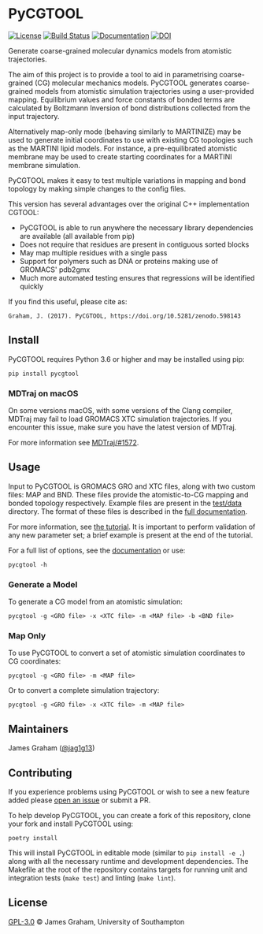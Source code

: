 # PyCGTOOL

[![License](https://img.shields.io/github/license/jag1g13/pycgtool.svg)](LICENSE)
[![Build Status](https://img.shields.io/github/workflow/status/jag1g13/pycgtool/Python%20package)](https://github.com/jag1g13/pycgtool/actions)
[![Documentation](https://readthedocs.org/projects/pycgtool/badge/?version=master)](http://pycgtool.readthedocs.io/en/master/?badge=master)
[![DOI](https://zenodo.org/badge/DOI/10.5281/zenodo.598143.svg)](https://doi.org/10.5281/zenodo.598143)

Generate coarse-grained molecular dynamics models from atomistic trajectories.

The aim of this project is to provide a tool to aid in parametrising coarse-grained (CG) molecular mechanics models.
PyCGTOOL generates coarse-grained models from atomistic simulation trajectories using a user-provided mapping. 
Equilibrium values and force constants of bonded terms are calculated by Boltzmann Inversion of bond distributions collected from the input trajectory.

Alternatively map-only mode (behaving similarly to MARTINIZE) may be used to generate initial coordinates to use with existing CG topologies such as the MARTINI lipid models.
For instance, a pre-equilibrated atomistic membrane may be used to create starting coordinates for a MARTINI membrane simulation.

PyCGTOOL makes it easy to test multiple variations in mapping and bond topology by making simple changes to the config files.

This version has several advantages over the original C++ implementation CGTOOL:
* PyCGTOOL is able to run anywhere the necessary library dependencies are available (all available from pip)
* Does not require that residues are present in contiguous sorted blocks
* May map multiple residues with a single pass
* Support for polymers such as DNA or proteins making use of GROMACS' pdb2gmx
* Much more automated testing ensures that regressions will be identified quickly

If you find this useful, please cite as:
```
Graham, J. (2017). PyCGTOOL, https://doi.org/10.5281/zenodo.598143
```

## Install

PyCGTOOL requires Python 3.6 or higher and may be installed using pip:
```
pip install pycgtool
```

### MDTraj on macOS

On some versions macOS, with some versions of the Clang compiler, MDTraj may fail to load GROMACS XTC simulation trajectories.
If you encounter this issue, make sure you have the latest version of MDTraj.

For more information see [MDTraj/#1572](https://github.com/mdtraj/mdtraj/issues/1572).

## Usage

Input to PyCGTOOL is GROMACS GRO and XTC files, along with two custom files: MAP and BND.  These files provide the atomistic-to-CG mapping and bonded topology respectively.  Example files are present in the [test/data](https://github.com/jag1g13/pycgtool/tree/master/test/data) directory.  The format of these files is described in the [full documentation](https://pycgtool.readthedocs.io/en/master/index.html).

For more information, see [the tutorial](https://pycgtool.readthedocs.io/en/master/tutorial.html).
It is important to perform validation of any new parameter set; a brief example is present at the end of the tutorial.

For a full list of options, see the [documentation](https://pycgtool.readthedocs.io/en/master/index.html) or use:
```
pycgtool -h
```

### Generate a Model

To generate a CG model from an atomistic simulation:
```
pycgtool -g <GRO file> -x <XTC file> -m <MAP file> -b <BND file>
```

### Map Only

To use PyCGTOOL to convert a set of atomistic simulation coordinates to CG coordinates:
```
pycgtool -g <GRO file> -m <MAP file>
```

Or to convert a complete simulation trajectory:
```
pycgtool -g <GRO file> -x <XTC file> -m <MAP file>
```

## Maintainers

James Graham ([@jag1g13](https://github.com/jag1g13))

## Contributing

If you experience problems using PyCGTOOL or wish to see a new feature added please [open an issue](https://github.com/jag1g13/pycgtool/issues/new) or submit a PR.

To help develop PyCGTOOL, you can create a fork of this repository, clone your fork and install PyCGTOOL using:
```
poetry install
```

This will install PyCGTOOL in editable mode (similar to `pip install -e .`) along with all the necessary runtime and development dependencies.
The Makefile at the root of the repository contains targets for running unit and integration tests (`make test`) and linting (`make lint`).

## License

[GPL-3.0](LICENSE) © James Graham, University of Southampton
